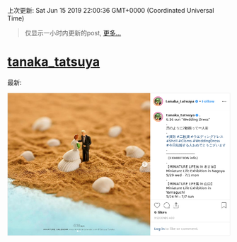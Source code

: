 
  
 上次更新: Sat Jun 15 2019 22:00:36 GMT+0000 (Coordinated Universal Time) 

 > 仅显示一小时内更新的post, [更多...](screenshots/)
  
# [tanaka_tatsuya](https://www.instagram.com/tanaka_tatsuya/)

最新:

    

![tanaka_tatsuya](screenshots/tanaka_tatsuya/latest.png?raw=true)

        